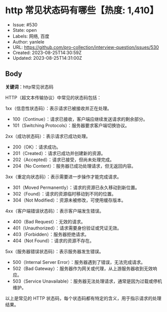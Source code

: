 # http 常见状态码有哪些【热度: 1,410】

- Issue: #530
- State: open
- Labels: 网络, 百度
- Author: yanlele
- URL: https://github.com/pro-collection/interview-question/issues/530
- Created: 2023-08-25T14:30:59Z
- Updated: 2023-08-25T14:31:00Z

## Body

**关键词**：http常见状态码

HTTP（超文本传输协议）中常见的状态码包括：

1xx（信息性状态码）：表示请求已被接收并正在处理。

- 100（Continue）：请求已接收，客户端应继续发送请求的剩余部分。
- 101（Switching Protocols）：服务器要求客户端切换协议。

2xx（成功状态码）：表示请求已成功处理。

- 200（OK）：请求成功。
- 201（Created）：请求已成功并创建新的资源。
- 202（Accepted）：请求已接受，但尚未处理完成。
- 204（No Content）：服务器已成功处理请求，但无返回内容。

3xx（重定向状态码）：表示需要进一步操作才能完成请求。

- 301（Moved Permanently）：请求的资源已永久移动到新位置。
- 302（Found）：请求的资源临时移动到不同的位置。
- 304（Not Modified）：资源未被修改，可使用缓存版本。

4xx（客户端错误状态码）：表示客户端发生错误。

- 400（Bad Request）：无效的请求。
- 401（Unauthorized）：请求需要身份验证或凭证无效。
- 403（Forbidden）：服务器拒绝请求。
- 404（Not Found）：请求的资源不存在。

5xx（服务器错误状态码）：表示服务器发生错误。

- 500（Internal Server Error）：服务器遇到了错误，无法完成请求。
- 502（Bad Gateway）：服务器作为网关或代理，从上游服务器收到无效响应。
- 503（Service Unavailable）：服务器无法处理请求，通常是因为过载或停机维护。

以上是常见的 HTTP 状态码，每个状态码都有特定的含义，用于指示请求的处理结果。

